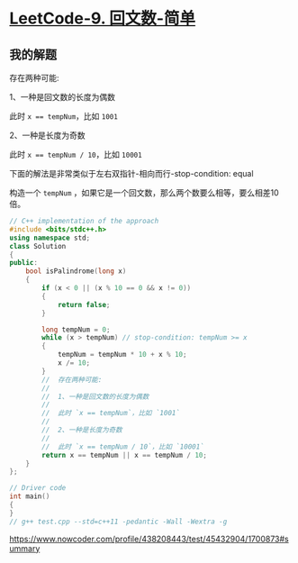 # [LeetCode-9. 回文数-简单](https://leetcode.cn/problems/palindrome-number/) 



## 我的解题

存在两种可能: 

1、一种是回文数的长度为偶数

此时 `x == tempNum`，比如 `1001`

2、一种是长度为奇数

此时 `x == tempNum / 10`，比如 `10001`



下面的解法是非常类似于左右双指针-相向而行-stop-condition: equal

构造一个 `tempNum` ，如果它是一个回文数，那么两个数要么相等，要么相差10倍。



```C++
// C++ implementation of the approach
#include <bits/stdc++.h>
using namespace std;
class Solution
{
public:
	bool isPalindrome(long x)
	{
		if (x < 0 || (x % 10 == 0 && x != 0))
		{
			return false;
		}

		long tempNum = 0;
		while (x > tempNum) // stop-condition: tempNum >= x
		{
			tempNum = tempNum * 10 + x % 10;
			x /= 10;
		}
		//	存在两种可能:
		//
		//	1、一种是回文数的长度为偶数
		//
		//	此时 `x == tempNum`，比如 `1001`
		//
		//	2、一种是长度为奇数
		//
		//	此时 `x == tempNum / 10`，比如 `10001`
		return x == tempNum || x == tempNum / 10;
	}
};

// Driver code
int main()
{
}
// g++ test.cpp --std=c++11 -pedantic -Wall -Wextra -g

```



https://www.nowcoder.com/profile/438208443/test/45432904/1700873#summary



